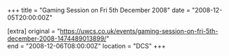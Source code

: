 +++
title = "Gaming Session on Fri 5th December 2008"
date = "2008-12-05T20:00:00Z"

[extra]
original = "https://uwcs.co.uk/events/gaming-session-on-fri-5th-december-2008-1474489013899/"    
end = "2008-12-06T08:00:00Z"
location = "DCS"
+++



